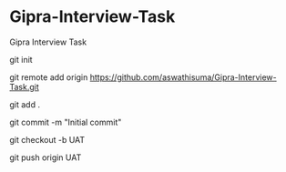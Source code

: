 # Gipra-Interview-Task
Gipra Interview Task

git init

git remote add origin https://github.com/aswathisuma/Gipra-Interview-Task.git

git add .

git commit -m "Initial commit"

git checkout -b UAT

git push origin UAT
